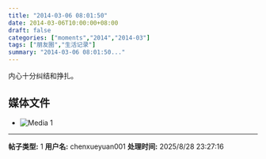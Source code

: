 ```yaml
---
title: "2014-03-06 08:01:50"
date: 2014-03-06T10:00:00+08:00
draft: false
categories: ["moments","2014","2014-03"]
tags: ["朋友圈","生活记录"]
summary: "2014-03-06 08:01:50..."
---
```


内心十分纠结和挣扎。

## 媒体文件

- ![Media 1](/Moments/photos/2014-03-06/201403060801500.jpg)

---

**帖子类型:** 1
**用户名:** chenxueyuan001
**处理时间:** 2025/8/28 23:27:16